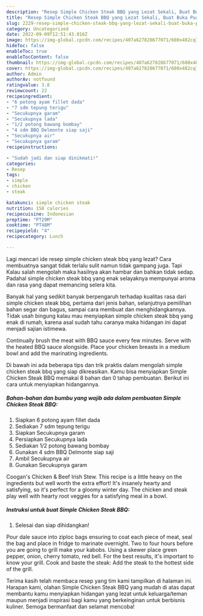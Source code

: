 ```yaml
---
description: "Resep Simple Chicken Steak BBQ yang Lezat Sekali, Buat Buka Puasa Enak Banget"
title: "Resep Simple Chicken Steak BBQ yang Lezat Sekali, Buat Buka Puasa Enak Banget"
slug: 2229-resep-simple-chicken-steak-bbq-yang-lezat-sekali-buat-buka-puasa-enak-banget
category: Uncategorized
date: 2022-09-09T12:51:43.016Z
image: https://img-global.cpcdn.com/recipes/407a627828677071/680x482cq70/simple-chicken-steak-bbq-foto-resep-utama.jpg
hideToc: false
enableToc: true
enableTocContent: false
thumbnail: https://img-global.cpcdn.com/recipes/407a627828677071/680x482cq70/simple-chicken-steak-bbq-foto-resep-utama.jpg
cover: https://img-global.cpcdn.com/recipes/407a627828677071/680x482cq70/simple-chicken-steak-bbq-foto-resep-utama.jpg
author: Admin
authorAv: notfound
ratingvalue: 3.8
reviewcount: 22
recipeingredient:
- "6 potong ayam fillet dada"
- "7 sdm tepung terigu"
- "Secukupnya garam"
- "Secukupnya lada"
- "1/2 potong bawang bombay"
- "4 sdm BBQ Delmonte siap saji"
- "Secukupnya air"
- "Secukupnya garam"
recipeinstructions:

- "Sudah jadi dan siap dinikmati!"
categories:
- Resep
tags:
- simple
- chicken
- steak

katakunci: simple chicken steak 
nutrition: 158 calories
recipecuisine: Indonesian
preptime: "PT29M"
cooktime: "PT48M"
recipeyield: "4"
recipecategory: Lunch

---
```



Lagi mencari ide resep simple chicken steak bbq yang lezat? Cara membuatnya sangat tidak terlalu sulit namun tidak gampang juga. Tapi Kalau salah mengolah maka hasilnya akan hambar dan bahkan tidak sedap. Padahal simple chicken steak bbq yang enak selayaknya mempunyai aroma dan rasa yang dapat memancing selera kita.


Banyak hal yang sedikit banyak berpengaruh terhadap kualitas rasa dari simple chicken steak bbq, pertama dari jenis bahan, selanjutnya pemilihan bahan segar dan bagus, sampai cara membuat dan menghidangkannya. Tidak usah bingung kalau mau menyiapkan simple chicken steak bbq yang enak di rumah, karena asal sudah tahu caranya maka hidangan ini dapat menjadi sajian istimewa.

Continually brush the meat with BBQ sauce every few minutes. Serve with the heated BBQ sauce alongside. Place your chicken breasts in a medium bowl and add the marinating ingredients.


Di bawah ini ada beberapa tips dan trik praktis dalam mengolah simple chicken steak bbq yang siap dikreasikan. Kamu bisa menyiapkan Simple Chicken Steak BBQ memakai 8 bahan dan 0 tahap pembuatan. Berikut ini cara untuk menyiapkan hidangannya.

<!--inarticleads1-->

##### Bahan-bahan dan bumbu yang wajib ada dalam pembuatan Simple Chicken Steak BBQ:

1. Siapkan 6 potong ayam fillet dada
1. Sediakan 7 sdm tepung terigu
1. Siapkan Secukupnya garam
1. Persiapkan Secukupnya lada
1. Sediakan 1/2 potong bawang bombay
1. Gunakan 4 sdm BBQ Delmonte siap saji
1. Ambil Secukupnya air
1. Gunakan Secukupnya garam


Coogan&#39;s Chicken &amp; Beef Irish Stew. This recipe is a little heavy on the ingredients but well worth the extra effort! It&#39;s insanely hearty and satisfying, so it&#39;s perfect for a gloomy winter day. The chicken and steak play well with hearty root veggies for a satisfying meal in a bowl. 

<!--inarticleads2-->

##### Instruksi untuk buat Simple Chicken Steak BBQ:


1. Selesai dan siap dihidangkan!

Pour dale sauce into ziploc bags ensuring to coat each piece of meat, seal the bag and place in fridge to marinate overnight. Two to four hours before you are going to grill make your kabobs. Using a skewer place green pepper, onion, cherry tomato, red bell. For the best results, it&#39;s important to know your grill. Cook and baste the steak: Add the steak to the hottest side of the grill. 

Terima kasih telah membaca resep yang tim kami tampilkan di halaman ini. Harapan kami, olahan Simple Chicken Steak BBQ yang mudah di atas dapat membantu kamu menyiapkan hidangan yang lezat untuk keluarga/teman maupun menjadi inspirasi bagi kamu yang berkeinginan untuk berbisnis kuliner. Semoga bermanfaat dan selamat mencoba!
